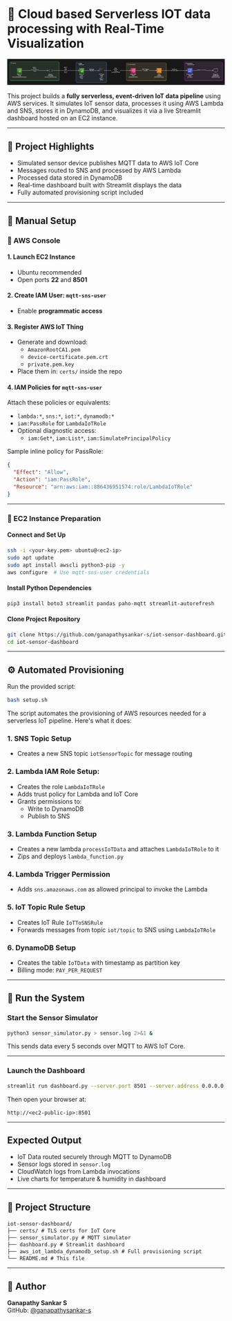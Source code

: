 # 📡 Cloud based Serverless IOT data processing with Real-Time Visualization

![Architecture Diagram](architectue.png)

This project builds a **fully serverless, event-driven IoT data pipeline** using AWS services. It simulates IoT sensor data, processes it using AWS Lambda and SNS, stores it in DynamoDB, and visualizes it via a live Streamlit dashboard hosted on an EC2 instance.

---

## 📌 Project Highlights

- Simulated sensor device publishes MQTT data to AWS IoT Core
- Messages routed to SNS and processed by AWS Lambda
- Processed data stored in DynamoDB
- Real-time dashboard built with Streamlit displays the data
- Fully automated provisioning script included

---

## 🧭 Manual Setup

### 🔧 AWS Console

#### 1. Launch EC2 Instance
- Ubuntu recommended
- Open ports **22** and **8501**

#### 2. Create IAM User: `mqtt-sns-user`
- Enable **programmatic access**

#### 3. Register AWS IoT Thing
- Generate and download:
  - `AmazonRootCA1.pem`
  - `device-certificate.pem.crt`
  - `private.pem.key`
- Place them in: `certs/` inside the repo

#### 4. IAM Policies for `mqtt-sns-user`
Attach these policies or equivalents:
- `lambda:*`, `sns:*`, `iot:*`, `dynamodb:*`
- `iam:PassRole` for `LambdaIoTRole`
- Optional diagnostic access:
  - `iam:Get*`, `iam:List*`, `iam:SimulatePrincipalPolicy`

Sample inline policy for PassRole:
```json
{
  "Effect": "Allow",
  "Action": "iam:PassRole",
  "Resource": "arn:aws:iam::886436951574:role/LambdaIoTRole"
}
```

---

### 🧰 EC2 Instance Preparation

#### Connect and Set Up

```bash
ssh -i <your-key.pem> ubuntu@<ec2-ip>
sudo apt update
sudo apt install awscli python3-pip -y
aws configure  # Use mqtt-sns-user credentials
```

#### Install Python Dependencies

```bash
pip3 install boto3 streamlit pandas paho-mqtt streamlit-autorefresh
```

#### Clone Project Repository

```bash
git clone https://github.com/ganapathysankar-s/iot-sensor-dashboard.git
cd iot-sensor-dashboard
```

---

## ⚙️ Automated Provisioning

Run the provided script:

```bash
bash setup.sh
```

The script automates the provisioning of AWS resources needed for a serverless IoT pipeline. Here's what it does:

### 1. SNS Topic Setup
- Creates a new SNS topic `iotSensorTopic` for message routing

### 2. Lambda IAM Role Setup: 
- Creates the role `LambdaIoTRole`
- Adds trust policy for Lambda and IoT Core
- Grants permissions to:
  - Write to DynamoDB
  - Publish to SNS

### 3. Lambda Function Setup
- Creates a new lambda `processIoTData` and attaches `LambdaIoTRole` to it
- Zips and deploys `lambda_function.py`

### 4. Lambda Trigger Permission
- Adds `sns.amazonaws.com` as allowed principal to invoke the Lambda

### 5. IoT Topic Rule Setup
- Creates IoT Rule `IoTToSNSRule`
- Forwards messages from topic `iot/topic` to SNS using `LambdaIoTRole`

### 6. DynamoDB Setup
- Creates the table  `IoTData` with timestamp as partition key
- Billing mode: `PAY_PER_REQUEST`


---

## 🚀 Run the System

### Start the Sensor Simulator

```bash
python3 sensor_simulator.py > sensor.log 2>&1 &
```

This sends data every 5 seconds over MQTT to AWS IoT Core.

---

### Launch the Dashboard

```bash
streamlit run dashboard.py --server.port 8501 --server.address 0.0.0.0
```

Then open your browser at:
```
http://<ec2-public-ip>:8501
```

---

## Expected Output

- IoT Data routed securely through MQTT to DynamoDB
- Sensor logs stored in `sensor.log`
- CloudWatch logs from Lambda invocations
- Live charts for temperature & humidity in dashboard

---

## 📂 Project Structure

```
iot-sensor-dashboard/
├── certs/ # TLS certs for IoT Core
├── sensor_simulator.py # MQTT simulator
├── dashboard.py # Streamlit dashboard
├── aws_iot_lambda_dynamodb_setup.sh # Full provisioning script
└── README.md # This file
```

---

## 🧠 Author

**Ganapathy Sankar S**  
GitHub: [@ganapathysankar-s](https://github.com/ganapathysankar-s)
